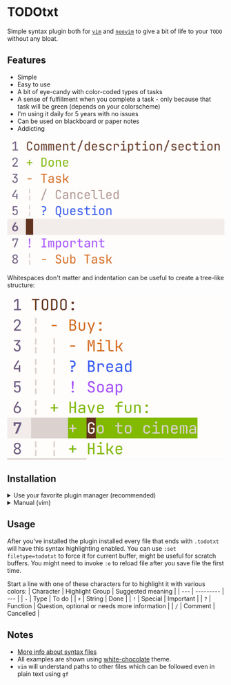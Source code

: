 # TODOtxt

Simple syntax plugin both for [`vim`](https://www.vim.org) and [`neovim`](https://neovim.io) to give a bit of life to your `TODO` without any bloat.

## Features

- Simple
- Easy to use
- A bit of eye-candy with color-coded types of tasks
- A sense of fulfillment when you complete a task - only because that task will be green (depends on your colorscheme)
- I'm using it daily for 5 years with no issues
- Can be used on blackboard or paper notes
- Addicting

![Preview](Images/Preview.jpg)

Whitespaces don't matter and indentation can be useful to create a tree-like structure:

![Whitespaces don't matter](Images/Whitespaces.jpg)

## Installation

<details>
  <summary>Use your favorite plugin manager (recommended)</summary>

  ```vim
  Plug 'EtiamNullam/vim-todotxt-syntax'
  ```

  Both `vim` and `neovim` are supported.
</details>

<details>
  <summary>
    Manual (vim)
  </summary>

  Move `todotxt.vim` to `~/vimfiles/syntax` (Windows) or `~/.vim/syntax` (Unix)

  Make sure that `syntax` is enabled in your `vimrc` file by `syntax enable`
</details>

## Usage

After you've installed the plugin installed every file that ends with `.todotxt` will have this syntax highlighting enabled. You can use `:set filetype=todotxt` to force it for current buffer, might be useful for scratch buffers. You might need to invoke `:e` to reload file after you save file the first time.

Start a line with one of these characters for to highlight it with various colors:
| Character | Highlight Group | Suggested meaning |
| --- | --------- | --- |
| `-` | Type      | To do |
| `+` | String    | Done |
| `!` | Special   | Important |
| `?` | Function  | Question, optional or needs more information |
| `/` | Comment   | Cancelled |

## Notes

- [More info about syntax files](https://vim.wikia.com/wiki/Creating_your_own_syntax_files)
- All examples are shown using [white-chocolate](https://github.com/EtiamNullam/white-chocolate.nvim) theme.
- `vim` will understand paths to other files which can be followed even in plain text using `gf`
